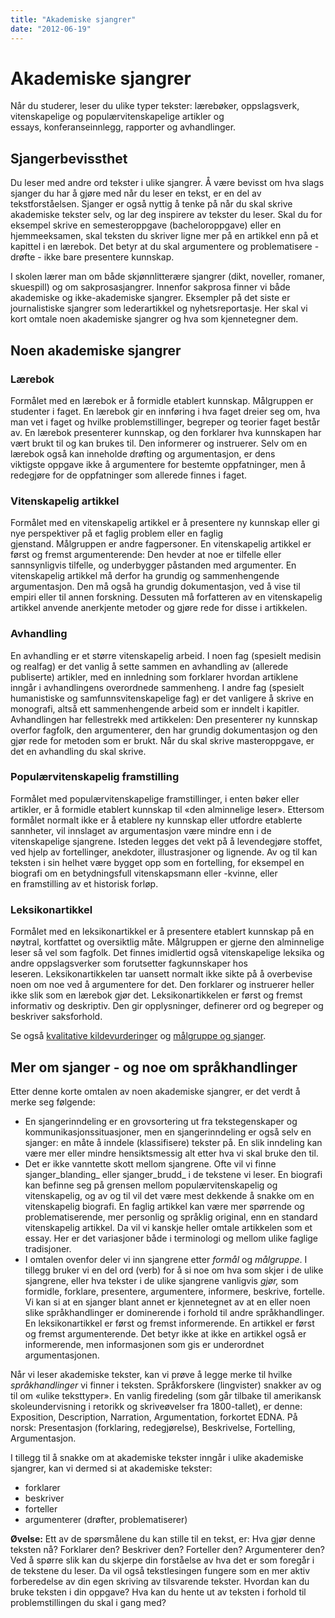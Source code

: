 ```yaml
---
title: "Akademiske sjangrer"
date: "2012-06-19"
---
```


# Akademiske sjangrer

Når du studerer, leser du ulike typer tekster: lærebøker, oppslagsverk, vitenskapelige og populærvitenskapelige artikler og essays, konferanseinnlegg, rapporter og avhandlinger.

## Sjangerbevissthet

Du leser med andre ord tekster i ulike sjangrer. Å være bevisst om hva slags sjanger du har å gjøre med når du leser en tekst, er en del av tekstforståelsen. Sjanger er også nyttig å tenke på når du skal skrive akademiske tekster selv, og lar deg inspirere av tekster du leser. Skal du for eksempel skrive en semesteroppgave (bacheloroppgave) eller en hjemmeeksamen, skal teksten du skriver ligne mer på en artikkel enn på et kapittel i en lærebok. Det betyr at du skal argumentere og problematisere - drøfte - ikke bare presentere kunnskap.

I skolen lærer man om både skjønnlitterære sjangrer (dikt, noveller, romaner, skuespill) og om sakprosasjangrer. Innenfor sakprosa finner vi både akademiske og ikke-akademiske sjangrer. Eksempler på det siste er journalistiske sjangrer som lederartikkel og nyhetsreportasje. Her skal vi kort omtale noen akademiske sjangrer og hva som kjennetegner dem.

## Noen akademiske sjangrer

### Lærebok

Formålet med en lærebok er å formidle etablert kunnskap. Målgruppen er studenter i faget. En lærebok gir en innføring i hva faget dreier seg om, hva man vet i faget og hvilke problemstillinger, begreper og teorier faget består av. En lærebok presenterer kunnskap, og den forklarer hva kunnskapen har vært brukt til og kan brukes til. Den informerer og instruerer. Selv om en lærebok også kan inneholde drøfting og argumentasjon, er dens viktigste oppgave ikke å argumentere for bestemte oppfatninger, men å redegjøre for de oppfatninger som allerede finnes i faget.

### Vitenskapelig artikkel

Formålet med en vitenskapelig artikkel er å presentere ny kunnskap eller gi nye perspektiver på et faglig problem eller en faglig gjenstand. Målgruppen er andre fagpersoner. En vitenskapelig artikkel er først og fremst argumenterende: Den hevder at noe er tilfelle eller sannsynligvis tilfelle, og underbygger påstanden med argumenter. En vitenskapelig artikkel må derfor ha grundig og sammenhengende argumentasjon. Den må også ha grundig dokumentasjon, ved å vise til empiri eller til annen forskning. Dessuten må forfatteren av en vitenskapelig artikkel anvende anerkjente metoder og gjøre rede for disse i artikkelen.

### Avhandling

En avhandling er et større vitenskapelig arbeid. I noen fag (spesielt medisin og realfag) er det vanlig å sette sammen en avhandling av (allerede publiserte) artikler, med en innledning som forklarer hvordan artiklene inngår i avhandlingens overordnede sammenheng. I andre fag (spesielt humanistiske og samfunnsvitenskapelige fag) er det vanligere å skrive en monografi, altså ett sammenhengende arbeid som er inndelt i kapitler. Avhandlingen har fellestrekk med artikkelen: Den presenterer ny kunnskap overfor fagfolk, den argumenterer, den har grundig dokumentasjon og den gjør rede for metoden som er brukt. Når du skal skrive masteroppgave, er det en avhandling du skal skrive.

### Populærvitenskapelig framstilling

Formålet med populærvitenskapelige framstillinger, i enten bøker eller artikler, er å formidle etablert kunnskap til «den alminnelige leser». Ettersom formålet normalt ikke er å etablere ny kunnskap eller utfordre etablerte sannheter, vil innslaget av argumentasjon være mindre enn i de vitenskapelige sjangrene. Isteden legges det vekt på å levendegjøre stoffet, ved hjelp av fortellinger, anekdoter, illustrasjoner og lignende. Av og til kan teksten i sin helhet være bygget opp som en fortelling, for eksempel en biografi om en betydningsfull vitenskapsmann eller -kvinne, eller en framstilling av et historisk forløp.

### Leksikonartikkel

Formålet med en leksikonartikkel er å presentere etablert kunnskap på en nøytral, kortfattet og oversiktlig måte. Målgruppen er gjerne den alminnelige leser så vel som fagfolk. Det finnes imidlertid også vitenskapelige leksika og andre oppslagsverker som forutsetter fagkunnskaper hos leseren. Leksikonartikkelen tar uansett normalt ikke sikte på å overbevise noen om noe ved å argumentere for det. Den forklarer og instruerer heller ikke slik som en lærebok gjør det. Leksikonartikkelen er først og fremst informativ og deskriptiv. Den gir opplysninger, definerer ord og begreper og beskriver saksforhold.

Se også [kvalitative kildevurderinger](/kildebruk-og-referanser/kildevurdering/kvalitative-vurderinger/) og [målgruppe og sjanger](/kildebruk-og-referanser/kildevurdering/kvalitative-vurderinger/#Mlgruppe_og_sjanger "Målgruppe og sjanger").

## Mer om sjanger - og noe om språkhandlinger

Etter denne korte omtalen av noen akademiske sjangrer, er det verdt å merke seg følgende:

- En sjangerinndeling er en grovsortering ut fra tekstegenskaper og kommunikasjonssituasjoner, men en sjangerinndeling er også selv en sjanger: en måte å inndele (klassifisere) tekster på. En slik inndeling kan være mer eller mindre hensiktsmessig alt etter hva vi skal bruke den til.
- Det er ikke vanntette skott mellom sjangrene. Ofte vil vi finne sjanger_blanding_ eller sjanger_brudd_ i de tekstene vi leser. En biografi kan befinne seg på grensen mellom populærvitenskapelig og vitenskapelig, og av og til vil det være mest dekkende å snakke om en vitenskapelig biografi. En faglig artikkel kan være mer spørrende og problematiserende, mer personlig og språklig original, enn en standard vitenskapelig artikkel. Da vil vi kanskje heller omtale artikkelen som et essay. Her er det variasjoner både i terminologi og mellom ulike faglige tradisjoner.
- I omtalen ovenfor deler vi inn sjangrene etter _formål_ og _målgruppe_. I tillegg bruker vi en del ord (verb) for å si noe om hva som skjer i de ulike sjangrene, eller hva tekster i de ulike sjangrene vanligvis _gjør,_ som formidle, forklare, presentere, argumentere, informere, beskrive, fortelle. Vi kan si at en sjanger blant annet er kjennetegnet av at en eller noen slike språkhandlinger er dominerende i forhold til andre språkhandlinger. En leksikonartikkel er først og fremst informerende. En artikkel er først og fremst argumenterende. Det betyr ikke at ikke en artikkel også er informerende, men informasjonen som gis er underordnet argumentasjonen.

Når vi leser akademiske tekster, kan vi prøve å legge merke til hvilke _språkhandlinger_ vi finner i teksten. Språkforskere (lingvister) snakker av og til om «ulike teksttyper». En vanlig firedeling (som går tilbake til amerikansk skoleundervisning i retorikk og skriveøvelser fra 1800-tallet), er denne: Exposition, Description, Narration, Argumentation, forkortet EDNA. På norsk: Presentasjon (forklaring, redegjørelse), Beskrivelse, Fortelling, Argumentasjon.

I tillegg til å snakke om at akademiske tekster inngår i ulike akademiske sjangrer, kan vi dermed si at akademiske tekster:

- forklarer
- beskriver
- forteller
- argumenterer (drøfter, problematiserer)

**Øvelse:** Ett av de spørsmålene du kan stille til en tekst, er: Hva gjør denne teksten nå? Forklarer den? Beskriver den? Forteller den? Argumenterer den? Ved å spørre slik kan du skjerpe din forståelse av hva det er som foregår i de tekstene du leser. Da vil også tekstlesingen fungere som en mer aktiv forberedelse av din egen skriving av tilsvarende tekster. Hvordan kan du bruke teksten i din oppgave? Hva kan du hente ut av teksten i forhold til problemstillingen du skal i gang med?
